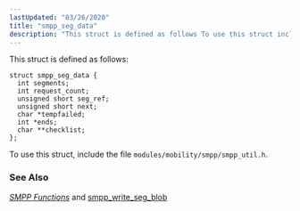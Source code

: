 ```yaml
---
lastUpdated: "03/26/2020"
title: "smpp_seg_data"
description: "This struct is defined as follows To use this struct include the file modules mobility smpp smpp util h Chapter 46 SMPP Functions and smpp write seg blob..."
---
```


This struct is defined as follows:

```
struct smpp_seg_data {
  int segments;
  int request_count;
  unsigned short seg_ref;
  unsigned short next;
  char *tempfailed;
  int *ends;
  char **checklist;
};
```

To use this struct, include the file `modules/mobility/smpp/smpp_util.h`.

### <a name="idp40709328"></a> See Also

[*SMPP Functions*](/momentum/3/3-api/smpp) and [smpp_write_seg_blob](/momentum/3/3-api/apis-smpp-write-seg-blob)